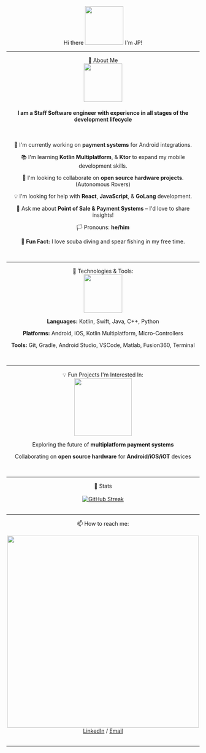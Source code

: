 <div id="header" align="center">
  Hi there  
  <img src="https://i.giphy.com/media/v1.Y2lkPTc5MGI3NjExNjY5bTJwNGdhY3Awd2NmODFuOWx1cTkxYXVnZGJ1ams4cGw5bjhzaSZlcD12MV9pbnRlcm5hbF9naWZfYnlfaWQmY3Q9cw/xT9IgB5Q6QYqarxeIU/giphy.gif" width="100">
  I'm JP!
</div>
<hr>
<div id="about me" align="center">
  🚀 About Me
<br>
  <img src="https://i.giphy.com/media/v1.Y2lkPTc5MGI3NjExNzA5dXVkMWJrdXowZGZ6aXd5OWNxcnFrMjdvbjM3MWhzanFiN3ptbyZlcD12MV9pbnRlcm5hbF9naWZfYnlfaWQmY3Q9cw/k3V2wgKkOPLPgwcXvq/giphy.gif" width="100">
<br>
<h4>
  I am a Staff Software engineer with experience in all stages of the development lifecycle 
</h4>
<br>
  <p>🔨 I'm currently working on <b>payment systems</b> for Android integrations.</p>
  <p>📚 I'm learning <b>Kotlin Multiplatform</b>, & <b>Ktor</b> to expand my mobile development skills.<p>
  <p>🤝 I'm looking to collaborate on <b>open source hardware projects</b>. (Autonomous Rovers)<p>
  <p>💡 I'm looking for help with <b>React</b>, <b>JavaScript</b>, & <b>GoLang</b> development.<p>
  <p>💬 Ask me about <b>Point of Sale & Payment Systems</b> – I'd love to share insights!<p>
  <p>🏳️ Pronouns: <b>he/him</b><p>
  <p>🤿 <b>Fun Fact:</b> I love scuba diving and spear fishing in my free time.<p>
</div>
<br>
<hr>
<div id="Tech and tools" align="center">
  🔧 Technologies & Tools:
  <br>
  <img src="https://media.giphy.com/media/SEj41wXuf54ClRlu6x/giphy.gif" width="100">
  <br>
  <p><b>Languages:</b> Kotlin, Swift, Java, C++, Python</p>
  <p><b>Platforms:</b> Android, iOS, Kotlin Multiplatform, Micro-Controllers</p>
  <p><b>Tools:</b> Git, Gradle, Android Studio, VSCode, Matlab, Fusion360, Terminal</p>
</div>
<br>
<hr>
<div id="fun projects" align="center">
💡 Fun Projects I'm Interested In:
  <br>
  <img src="https://i.giphy.com/media/v1.Y2lkPTc5MGI3NjExYnFzbW96ZHJ6Y3V0bDZ3YW5sdWVibzZwam1id3NvczJjeXpsbWk4ciZlcD12MV9pbnRlcm5hbF9naWZfYnlfaWQmY3Q9Zw/leJ1zbov8L3qayn8jb/giphy.gif" width="150">
  <br>
  <p>Exploring the future of <b>multiplatform payment systems</b></p>
  <p>Collaborating on <b>open source hardware</b> for <b>Android/iOS/iOT</b> devices</p>
</div>
<br>
<hr>
<div id="stats" align="center">
  🤖 Stats
  <br><br>
  <a href="https://git.io/streak-stats"><img src="https://github-readme-streak-stats.herokuapp.com?user=jpmuedano&theme=gruvbox-duo&date_format=M%20j%5B%2C%20Y%5D" alt="GitHub Streak" /></a>
</div>
<br>
<hr>
<div id="how to reach me" align="center">
  📫 How to reach me:
  <br><br>
  <div align="center">
    <img src="https://user-images.githubusercontent.com/74038190/212749447-bfb7e725-6987-49d9-ae85-2015e3e7cc41.gif" width="500">
  </div>
  <a href="https://www.linkedin.com/in/paixmuedano/">LinkedIn</a>
   / 
  <a href="mailto:jp.muedano@spoton.com">Email</a>
</div>
<br>
<hr>
